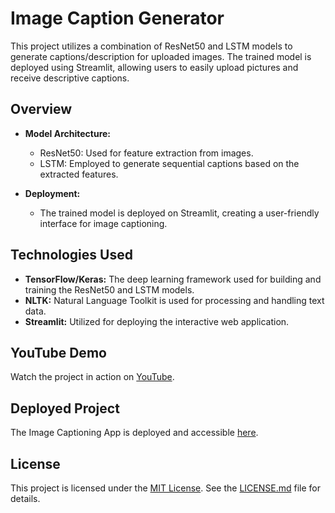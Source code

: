 # Image Caption Generator

This project utilizes a combination of ResNet50 and LSTM models to generate captions/description for uploaded images. The trained model is deployed using Streamlit, allowing users to easily upload pictures and receive descriptive captions.

## Overview

- **Model Architecture:**
  - ResNet50: Used for feature extraction from images.
  - LSTM: Employed to generate sequential captions based on the extracted features.

- **Deployment:**
  - The trained model is deployed on Streamlit, creating a user-friendly interface for image captioning.

## Technologies Used

- **TensorFlow/Keras:** The deep learning framework used for building and training the ResNet50 and LSTM models.
- **NLTK:** Natural Language Toolkit is used for processing and handling text data.
- **Streamlit:** Utilized for deploying the interactive web application.

## YouTube Demo

Watch the project in action on [YouTube](https://youtu.be/qlwthNhX96E?si=8IKitQ9g3vpV8ll5).

## Deployed Project

The Image Captioning App is deployed and accessible [here](https://capgen.streamlit.app).

## License

This project is licensed under the [MIT License](LICENSE.md). See the [LICENSE.md](LICENSE.md) file for details.

